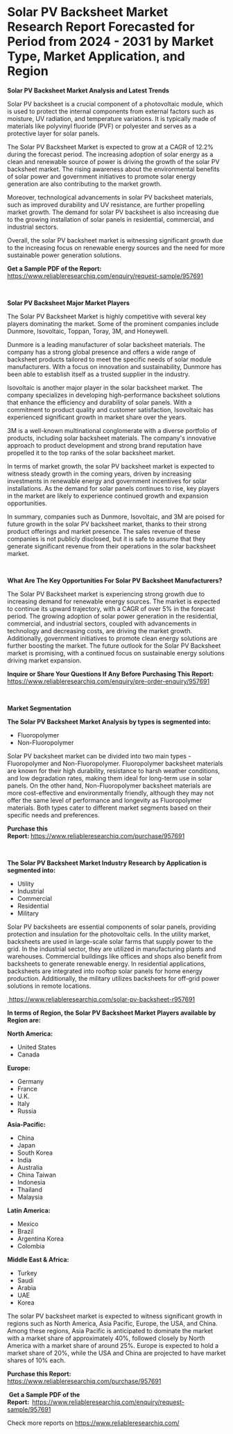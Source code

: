 <p><h1>Solar PV Backsheet Market Research Report Forecasted for Period from 2024 -  2031 by Market Type, Market Application, and Region</h1></p><p><strong>Solar PV Backsheet Market Analysis and Latest Trends</strong></p>
<p><p>Solar PV backsheet is a crucial component of a photovoltaic module, which is used to protect the internal components from external factors such as moisture, UV radiation, and temperature variations. It is typically made of materials like polyvinyl fluoride (PVF) or polyester and serves as a protective layer for solar panels.</p><p>The Solar PV Backsheet Market is expected to grow at a CAGR of 12.2% during the forecast period. The increasing adoption of solar energy as a clean and renewable source of power is driving the growth of the solar PV backsheet market. The rising awareness about the environmental benefits of solar power and government initiatives to promote solar energy generation are also contributing to the market growth.</p><p>Moreover, technological advancements in solar PV backsheet materials, such as improved durability and UV resistance, are further propelling market growth. The demand for solar PV backsheet is also increasing due to the growing installation of solar panels in residential, commercial, and industrial sectors.</p><p>Overall, the solar PV backsheet market is witnessing significant growth due to the increasing focus on renewable energy sources and the need for more sustainable power generation solutions.</p></p>
<p><strong>Get a Sample PDF of the Report:&nbsp;</strong> <a href="https://www.reliableresearchiq.com/enquiry/request-sample/957691">https://www.reliableresearchiq.com/enquiry/request-sample/957691</a></p>
<p>&nbsp;</p>
<p><strong>Solar PV Backsheet Major Market Players</strong></p>
<p><p>The Solar PV Backsheet Market is highly competitive with several key players dominating the market. Some of the prominent companies include Dunmore, Isovoltaic, Toppan, Toray, 3M, and Honeywell.</p><p>Dunmore is a leading manufacturer of solar backsheet materials. The company has a strong global presence and offers a wide range of backsheet products tailored to meet the specific needs of solar module manufacturers. With a focus on innovation and sustainability, Dunmore has been able to establish itself as a trusted supplier in the industry.</p><p>Isovoltaic is another major player in the solar backsheet market. The company specializes in developing high-performance backsheet solutions that enhance the efficiency and durability of solar panels. With a commitment to product quality and customer satisfaction, Isovoltaic has experienced significant growth in market share over the years.</p><p>3M is a well-known multinational conglomerate with a diverse portfolio of products, including solar backsheet materials. The company's innovative approach to product development and strong brand reputation have propelled it to the top ranks of the solar backsheet market.</p><p>In terms of market growth, the solar PV backsheet market is expected to witness steady growth in the coming years, driven by increasing investments in renewable energy and government incentives for solar installations. As the demand for solar panels continues to rise, key players in the market are likely to experience continued growth and expansion opportunities.</p><p>In summary, companies such as Dunmore, Isovoltaic, and 3M are poised for future growth in the solar PV backsheet market, thanks to their strong product offerings and market presence. The sales revenue of these companies is not publicly disclosed, but it is safe to assume that they generate significant revenue from their operations in the solar backsheet market.</p></p>
<p>&nbsp;</p>
<p><strong>What Are The Key Opportunities For Solar PV Backsheet Manufacturers?</strong></p>
<p><p>The Solar PV Backsheet market is experiencing strong growth due to increasing demand for renewable energy sources. The market is expected to continue its upward trajectory, with a CAGR of over 5% in the forecast period. The growing adoption of solar power generation in the residential, commercial, and industrial sectors, coupled with advancements in technology and decreasing costs, are driving the market growth. Additionally, government initiatives to promote clean energy solutions are further boosting the market. The future outlook for the Solar PV Backsheet market is promising, with a continued focus on sustainable energy solutions driving market expansion.</p></p>
<p><strong>Inquire or Share Your Questions If Any Before Purchasing This Report:</strong> <a href="https://www.reliableresearchiq.com/enquiry/pre-order-enquiry/957691">https://www.reliableresearchiq.com/enquiry/pre-order-enquiry/957691</a></p>
<p>&nbsp;</p>
<p><strong>Market Segmentation</strong></p>
<p><strong>The Solar PV Backsheet Market Analysis by types is segmented into:</strong></p>
<p><ul><li>Fluoropolymer</li><li>Non-Fluoropolymer</li></ul></p>
<p><p>Solar PV backsheet market can be divided into two main types - Fluoropolymer and Non-Fluoropolymer. Fluoropolymer backsheet materials are known for their high durability, resistance to harsh weather conditions, and low degradation rates, making them ideal for long-term use in solar panels. On the other hand, Non-Fluoropolymer backsheet materials are more cost-effective and environmentally friendly, although they may not offer the same level of performance and longevity as Fluoropolymer materials. Both types cater to different market segments based on their specific needs and preferences.</p></p>
<p><strong>Purchase this Report:&nbsp;</strong><a href="https://www.reliableresearchiq.com/purchase/957691">https://www.reliableresearchiq.com/purchase/957691</a></p>
<p>&nbsp;</p>
<p><strong>The Solar PV Backsheet Market Industry Research by Application is segmented into:</strong></p>
<p><ul><li>Utility</li><li>Industrial</li><li>Commercial</li><li>Residential</li><li>Military</li></ul></p>
<p><p>Solar PV backsheets are essential components of solar panels, providing protection and insulation for the photovoltaic cells. In the utility market, backsheets are used in large-scale solar farms that supply power to the grid. In the industrial sector, they are utilized in manufacturing plants and warehouses. Commercial buildings like offices and shops also benefit from backsheets to generate renewable energy. In residential applications, backsheets are integrated into rooftop solar panels for home energy production. Additionally, the military utilizes backsheets for off-grid power solutions in remote locations.</p></p>
<p><a href="https://www.reliableresearchiq.com/solar-pv-backsheet-r957691">&nbsp;https://www.reliableresearchiq.com/solar-pv-backsheet-r957691</a></p>
<p><strong>In terms of Region, the Solar PV Backsheet Market Players available by Region are:</strong></p>
<p>
    <p> <strong> North America: </strong>
        <ul>
            <li>United States</li>
            <li>Canada</li>
        </ul>
        </p> 
    <p> <strong> Europe: </strong>
        <ul>
            <li>Germany</li>
            <li>France</li>
            <li>U.K.</li>
            <li>Italy</li>
            <li>Russia</li>
        </ul>
        </p> 
    <p> <strong> Asia-Pacific: </strong>
        <ul>
            <li>China</li>
            <li>Japan</li>
            <li>South Korea</li>
            <li>India</li>
            <li>Australia</li>
            <li>China Taiwan</li>
            <li>Indonesia</li>
            <li>Thailand</li>
            <li>Malaysia</li>
        </ul>
        </p> 
    <p> <strong> Latin America: </strong>
        <ul>
            <li>Mexico</li>
            <li>Brazil</li>
            <li>Argentina Korea</li>
            <li>Colombia</li>
        </ul>
        </p> 
    <p> <strong> Middle East & Africa: </strong>
        <ul>
            <li>Turkey</li>
            <li>Saudi</li>
            <li>Arabia</li>
            <li>UAE</li>
            <li>Korea</li>
        </ul>
    </p>
    </p>
<p><p>The solar PV backsheet market is expected to witness significant growth in regions such as North America, Asia Pacific, Europe, the USA, and China. Among these regions, Asia Pacific is anticipated to dominate the market with a market share of approximately 40%, followed closely by North America with a market share of around 25%. Europe is expected to hold a market share of 20%, while the USA and China are projected to have market shares of 10% each.</p></p>
<p><strong>Purchase this Report: </strong><a href="https://www.reliableresearchiq.com/purchase/957691">https://www.reliableresearchiq.com/purchase/957691</a></p>
<p>&nbsp;<strong>Get a Sample PDF of the Report:&nbsp;&nbsp;</strong><a href="https://www.reliableresearchiq.com/enquiry/request-sample/957691">https://www.reliableresearchiq.com/enquiry/request-sample/957691</a></p>
<p><strong></strong></p>
<p>Check more reports on <a href="https://www.reliableresearchiq.com/">https://www.reliableresearchiq.com/</a></p>
